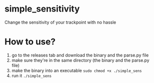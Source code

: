 # simple_sensitivity
Change the sensitivity of your trackpoint with no hassle

# How to use?
1) go to the releases tab and download the binary and the parse.py file
2) make sure they're in the same directory (the binary and the parse.py file)
3) make the binary into an executable `sudo chmod +x ./simple_sens`
4) run it `./simple_sens`
